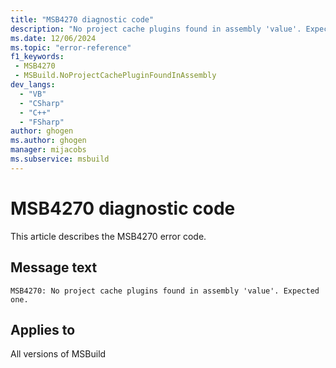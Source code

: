 ```yaml
---
title: "MSB4270 diagnostic code"
description: "No project cache plugins found in assembly 'value'. Expected one."
ms.date: 12/06/2024
ms.topic: "error-reference"
f1_keywords:
 - MSB4270
 - MSBuild.NoProjectCachePluginFoundInAssembly
dev_langs:
  - "VB"
  - "CSharp"
  - "C++"
  - "FSharp"
author: ghogen
ms.author: ghogen
manager: mijacobs
ms.subservice: msbuild
---
```


# MSB4270 diagnostic code

<!-- :::ErrorDefinitionDescription::: -->
<!-- :::editable-content name="introDescription"::: -->
This article describes the MSB4270 error code.
<!-- :::editable-content-end::: -->

## Message text

`MSB4270: No project cache plugins found in assembly 'value'. Expected one.`

<!-- :::editable-content name="postOutputDescription"::: -->
<!-- :::editable-content-end::: -->
<!-- :::ErrorDefinitionDescription-end::: -->

## Applies to

All versions of MSBuild
